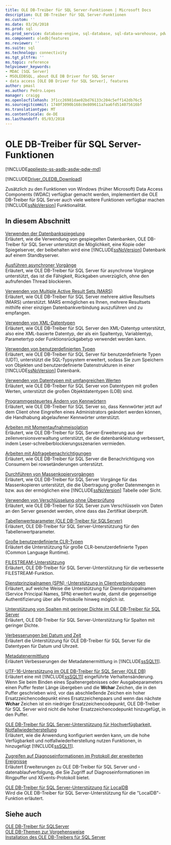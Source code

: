 ```yaml
---
title: OLE DB-Treiber für SQL Server-Funktionen | Microsoft Docs
description: OLE DB-Treiber für SQL Server-Funktionen
ms.custom: ''
ms.date: 03/26/2018
ms.prod: sql
ms.prod_service: database-engine, sql-database, sql-data-warehouse, pdw
ms.component: oledb|features
ms.reviewer: ''
ms.suite: sql
ms.technology: connectivity
ms.tgt_pltfrm: ''
ms.topic: reference
helpviewer_keywords:
- MDAC [SQL Server]
- MSOLEDBSQL, about OLE DB Driver for SQL Server
- data access [OLE DB Driver for SQL Server], features
author: pmasl
ms.author: Pedro.Lopes
manager: craigg
ms.openlocfilehash: 3f1cc26981dae02bd76133c204c5eff142db76c5
ms.sourcegitcommit: 1740f3090b168c0e809611a7aa6fd514075616bf
ms.translationtype: MT
ms.contentlocale: de-DE
ms.lasthandoff: 05/03/2018
---
```

# <a name="ole-db-driver-for-sql-server-features"></a>OLE DB-Treiber für SQL Server-Funktionen
[!INCLUDE[appliesto-ss-asdb-asdw-pdw-md](../../../includes/appliesto-ss-asdb-asdw-pdw-md.md)]

[!INCLUDE[Driver_OLEDB_Download](../../../includes/driver_oledb_download.md)]

  Zusätzlich zu den Funktionen von Windows (früher Microsoft) Data Access Components (WDAC) verfügbar gemacht werden, implementiert die OLE DB-Treiber für SQL Server auch viele weitere Funktionen verfügbar machen [!INCLUDE[ssNoVersion](../../../includes/ssnoversion-md.md)] Funktionalität.  
  
## <a name="in-this-section"></a>In diesem Abschnitt    
 [Verwenden der Datenbankspiegelung](../../oledb/features/using-database-mirroring.md)  
 Erläutert, wie die Verwendung von gespiegelten Datenbanken, OLE DB-Treiber für SQL Server unterstützt die Möglichkeit, eine Kopie oder Spiegelserver, der beibehalten wird eine [!INCLUDE[ssNoVersion](../../../includes/ssnoversion-md.md)] Datenbank auf einem Standbyserver.  
  
 [Ausführen asynchroner Vorgänge](../../oledb/features/performing-asynchronous-operations.md)  
 Erläutert, wie OLE DB-Treiber für SQL Server für asynchrone Vorgänge unterstützt, das ist die Fähigkeit, Rückgaben unverzüglich, ohne den aufrufenden Thread blockieren.  
  
 [Verwenden von Multiple Active Result Sets &#40;MARS&#41;](../../oledb/features/using-multiple-active-result-sets-mars.md)  
 Erläutert, wie OLE DB-Treiber für SQL Server mehrere aktive Resultsets (MARS) unterstützt. MARS ermöglichen es Ihnen, mehrere Resultsets mithilfe einer einzigen Datenbankverbindung auszuführen und zu empfangen.  
  
 [Verwenden von XML-Datentypen](../../oledb/features/using-xml-data-types.md)  
 Erläutert, wie OLE DB-Treiber für SQL Server den XML-Datentyp unterstützt, also eine XML-basierte Datentyp, der als ein Spaltentyp, Variablentyp, Parametertyp oder Funktionsrückgabetyp verwendet werden kann.  
  
 [Verwenden von benutzerdefinierten Typen](../../oledb/features/using-user-defined-types.md)  
 Erläutert, wie OLE DB-Treiber für SQL Server für benutzerdefinierte Typen (UDT), unterstützt die SQL-Typsystem erweitert, sodass Sie zum Speichern von Objekten und benutzerdefinierte Datenstrukturen in einer [!INCLUDE[ssNoVersion](../../../includes/ssnoversion-md.md)] Datenbank.  
  
 [Verwenden von Datentypen mit umfangreichen Werten](../../oledb/features/using-large-value-types.md)  
 Erläutert, wie OLE DB-Treiber für SQL Server von Datentypen mit großen Werten, unterstützt die großen Objektdatentypen (LOB) sind.  
  
 [Programmgesteuertes Ändern von Kennwörtern](../../oledb/features/changing-passwords-programmatically.md)  
 Erläutert, wie OLE DB-Treiber für SQL Server so, dass Kennwörter jetzt auf dem Client ohne Eingreifen eines Administrators geändert werden können, die Handhabung abgelaufener Kennwörter unterstützt.  
  
 [Arbeiten mit Momentaufnahmeisolation](../../oledb/features/working-with-snapshot-isolation.md)  
 Erläutert, wie OLE DB-Treiber für SQL Server-Erweiterung aus der zeilenversionsverwaltung unterstützt, die die datenbankleistung verbessert, indem Leser-schreiberblockierungsszenarien vermieden.  
  
 [Arbeiten mit Abfragebenachrichtigungen](../../oledb/features/working-with-query-notifications.md)  
 Erläutert, wie OLE DB-Treiber für SQL Server die Benachrichtigung von Consumern bei rowsetänderungen unterstützt.  
  
 [Durchführen von Massenkopiervorgängen](../../oledb/features/performing-bulk-copy-operations.md)  
 Erläutert, wie OLE DB-Treiber für SQL Server Vorgänge für das Massenkopieren unterstützt, die die Übertragung großer Datenmengen in bzw. aus der ermöglichen eine [!INCLUDE[ssNoVersion](../../../includes/ssnoversion-md.md)] Tabelle oder Sicht.  
  
 [Verwenden von Verschlüsselung ohne Überprüfung](../../oledb/features/using-encryption-without-validation.md)  
 Erläutert, wie OLE DB-Treiber für SQL Server zum Verschlüsseln von Daten an den Server gesendet werden, ohne dass das Zertifikat überprüft.  
  
 [Tabellenwertparameter &#40;OLE DB-Treiber für SQLServer&#41;](../../oledb/features/table-valued-parameters-oledb-driver-for-sql-server.md)  
 Erläutert, OLE DB-Treiber für SQL Server-Unterstützung für den Tabellenwertparameter.  
  
 [Große benutzerdefinierte CLR-Typen](../../oledb/features/large-clr-user-defined-types.md)  
 Erläutert die Unterstützung für große CLR-benutzerdefinierte Typen (Common Language Runtime).  
  
 [FILESTREAM-Unterstützung](../../oledb/features/filestream-support.md)  
 Erläutert, OLE DB-Treiber für SQL Server-Unterstützung für die verbesserte FILESTREAM-Funktion.  
  
 [Dienstprinzipalnamen &#40;SPN&#41; -Unterstützung in Clientverbindungen](../../oledb/features/service-principal-name-spn-support-in-client-connections.md)  
 Erläutert, auf welche Weise die Unterstützung für Dienstprinzipalnamen (Service Principal Names, SPN) erweitert wurde, damit die gegenseitige Authentifizierung über alle Protokolle hinweg möglich ist.  
  
 [Unterstützung von Spalten mit geringer Dichte im OLE DB-Treiber für SQL Server](../../oledb/features/sparse-columns-support-in-oledb-driver-for-sql-server.md)  
 Erläutert, OLE DB-Treiber für SQL Server-Unterstützung für Spalten mit geringer Dichte.  
  
 [Verbesserungen bei Datum und Zeit](../../oledb/features/date-and-time-improvements.md)  
 Erläutert die Unterstützung für OLE DB-Treiber für SQL Server für die Datentypen für Datum und Uhrzeit.  
  
 [Metadatenermittlung](../../oledb/features/metadata-discovery.md)  
 Erläutert Verbesserungen der Metadatenermittlung in [!INCLUDE[ssSQL11](../../../includes/sssql11-md.md)].  
  
 [UTF-16-Unterstützung im OLE DB-Treiber für SQL Server (OLE DB)](../../oledb/features/utf-16-support-in-oledb-driver-for-sql-server.md)  
 Erläutert eine mit [!INCLUDE[ssSQL11](../../../includes/sssql11-md.md)] eingeführte Verhaltensänderung. Wenn Sie beim Binden eines Spaltenergebnisses oder Ausgabeparameters einen Puffer fester Länge übergeben und die **Wchar** Zeichen, die in den Puffer geschrieben wird, vor das abschließende Zeichen ein hoher Ersatzzeichencodepunkt eines Ersatzzeichenpaars und wenn das nächste **Wchar** Zeichen ist ein niedriger Ersatzzeichencodepunkt, OLE DB-Treiber für SQL Server wird nicht die hoher Ersatzzeichencodepunkt hinzugefügt, in den Puffer.  
  
 [OLE DB-Treiber für SQL Server-Unterstützung für Hochverfügbarkeit, Notfallwiederherstellung](../../oledb/features/oledb-driver-for-sql-server-support-for-high-availability-disaster-recovery.md)  
 Erläutert, wie die Anwendung konfiguriert werden kann, um die hohe Verfügbarkeit und notfallwiederherstellung nutzen Funktionen, in hinzugefügt [!INCLUDE[ssSQL11](../../../includes/sssql11-md.md)].  
  
 [Zugreifen auf Diagnoseinformationen im Protokoll der erweiterten Ereignisse](../../oledb/features/accessing-diagnostic-information-in-the-extended-events-log.md)  
 Erläutert Erweiterungen zu OLE DB-Treiber für SQL Server und -datenablaufverfolgung, die Sie Zugriff auf Diagnoseinformationen im Ringpuffer und XEvents-Protokoll bietet.  
  
 [OLE DB-Treiber für SQL Server-Unterstützung für LocalDB](../../oledb/features/oledb-driver-for-sql-server-support-for-localdb.md)  
 Wird die OLE DB-Treiber für SQL Server-Unterstützung für die "LocalDB"-Funktion erläutert.  
  
## <a name="see-also"></a>Siehe auch  
 [OLE DB-Treiber für SQLServer](../../oledb/oledb-driver-for-sql-server.md)      
 [OLE DB-Themen zur Vorgehensweise](../../oledb/ole-db-how-to/ole-db-how-to-topics.md)   
 [Installation des OLE DB-Treibers für SQL Server](../../oledb/applications/installing-oledb-driver-for-sql-server.md)  
  
  
